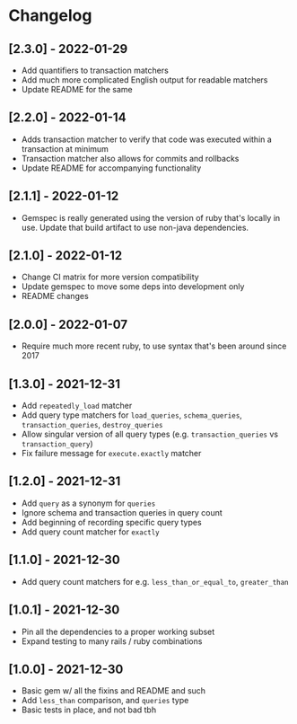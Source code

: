# Changelog

## [2.3.0] - 2022-01-29
- Add quantifiers to transaction matchers
- Add much more complicated English output for readable matchers
- Update README for the same

## [2.2.0] - 2022-01-14
- Adds transaction matcher to verify that code was executed within a
  transaction at minimum
- Transaction matcher also allows for commits and rollbacks
- Update README for accompanying functionality

## [2.1.1] - 2022-01-12
- Gemspec is really generated using the version of ruby that's locally in use.
  Update that build artifact to use non-java dependencies.

## [2.1.0] - 2022-01-12
- Change CI matrix for more version compatibility
- Update gemspec to move some deps into development only
- README changes

## [2.0.0] - 2022-01-07
- Require much more recent ruby, to use syntax that's been around since 2017

## [1.3.0] - 2021-12-31
- Add `repeatedly_load` matcher
- Add query type matchers for `load_queries`, `schema_queries`, `transaction_queries`, `destroy_queries`
- Allow singular version of all query types (e.g. `transaction_queries` vs `transaction_query`)
- Fix failure message for `execute.exactly` matcher

## [1.2.0] - 2021-12-31
- Add `query` as a synonym for `queries`
- Ignore schema and transaction queries in query count
- Add beginning of recording specific query types
- Add query count matcher for `exactly`

## [1.1.0] - 2021-12-30
- Add query count matchers for e.g. `less_than_or_equal_to`, `greater_than`

## [1.0.1] - 2021-12-30
- Pin all the dependencies to a proper working subset
- Expand testing to many rails / ruby combinations

## [1.0.0] - 2021-12-30
- Basic gem w/ all the fixins and README and such
- Add `less_than` comparison, and `queries` type
- Basic tests in place, and not bad tbh
 
